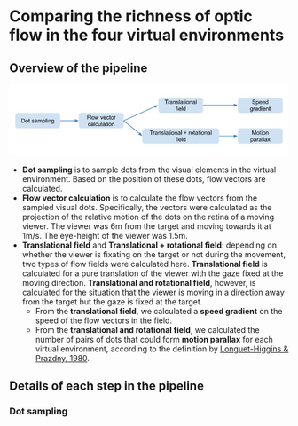 # Comparing the richness of optic flow in the four virtual environments

## Overview of the pipeline

![pipeline](./Figures/AnalysisPipeline.jpg)

* __Dot sampling__ is to sample dots from the visual elements in the virtual environment. Based on the position of these dots, flow vectors are calculated.
* __Flow vector calculation__ is to calculate the flow vectors from the sampled visual dots. Specifically, the vectors were calculated as the projection of the relative motion of the dots on the retina of a moving viewer. The viewer was 6m from the target and moving towards it at 1m/s. The eye-height of the viewer was 1.5m.
* __Translational field__ and __Translational + rotational field__: depending on whether the viewer is fixating on the target or not during the movement, two types of flow fields were calculated here. **Translational field** is calculated for a pure translation of the viewer with the gaze fixed at the moving direction. __Translational and rotational field__, however, is calculated for the situation that the viewer is moving in a direction away from the target but the gaze is fixed at the target.
  - From the __translational field__, we calculated a __speed gradient__ on the speed of the flow vectors in the field.
  - From the __translational and rotational field__, we calculated the number of pairs of dots that could form __motion parallax__ for each virtual environment, according to the definition by [Longuet-Higgins & Prazdny, 1980](https://royalsocietypublishing.org/doi/abs/10.1098/rspb.1980.0057).

## Details of each step in the pipeline

### Dot sampling
